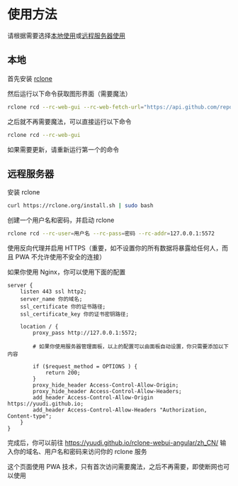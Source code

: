 # 使用方法

请根据需要选择[本地使用](#本地)或[远程服务器使用](#远程服务器)

## 本地

首先安装 [rclone](https://rclone.org/downloads/)

然后运行以下命令获取图形界面（需要魔法）

```bash
rclone rcd --rc-web-gui --rc-web-fetch-url="https://api.github.com/repos/yuudi/rclone-webui-angular/releases/latest" --rc-web-gui-force-update
```

之后就不再需要魔法，可以直接运行以下命令

```bash
rclone rcd --rc-web-gui
```

如果需要更新，请重新运行第一个的命令

## 远程服务器

安装 rclone

```bash
curl https://rclone.org/install.sh | sudo bash
```

创建一个用户名和密码，并启动 rclone

```bash
rclone rcd --rc-user=用户名 --rc-pass=密码 --rc-addr=127.0.0.1:5572
```

使用反向代理并启用 HTTPS（重要，如不设置你的所有数据将暴露给任何人，而且 PWA 不允许使用不安全的连接）

如果你使用 Nginx，你可以使用下面的配置

```nginx
server {
    listen 443 ssl http2;
    server_name 你的域名;
    ssl_certificate 你的证书路径;
    ssl_certificate_key 你的证书密钥路径;

    location / {
        proxy_pass http://127.0.0.1:5572;

        # 如果你使用服务器管理面板，以上的配置可以由面板自动设置，你只需要添加以下内容

        if ($request_method = OPTIONS ) {
            return 200;
        }
        proxy_hide_header Access-Control-Allow-Origin;
        proxy_hide_header Access-Control-Allow-Headers;
        add_header Access-Control-Allow-Origin https://yuudi.github.io;
        add_header Access-Control-Allow-Headers "Authorization, Content-type";
    }
}
```

完成后，你可以前往 <https://yuudi.github.io/rclone-webui-angular/zh_CN/> 输入你的域名、用户名和密码来访问你的 rclone 服务

这个页面使用 PWA 技术，只有首次访问需要魔法，之后不再需要，即使断网也可以使用
